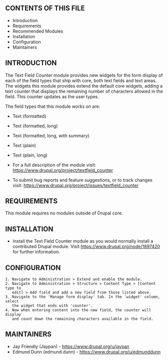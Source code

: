 ## CONTENTS OF THIS FILE


 * Introduction
 * Requirements
 * Recommended Modules
 * Installation
 * Configuration
 * Maintainers


## INTRODUCTION


The Text Field Counter module provides new widgets for the form display of each
of the field types that ship with core, both text fields and text areas. The
widgets this module provides extend the default core widgets, adding a text
counter that displays the remaining number of characters allowed in the field.
This counter updates as the user types.

The field types that this module works on are:

 * Text (formatted)
 * Text (formatted, long)
 * Text (formatted, long, with summary)
 * Text (plain)
 * Text (plain, long)

 * For a full description of the module visit:
   https://www.drupal.org/project/textfield_counter

 * To submit bug reports and feature suggestions, or to track changes visit:
   https://www.drupal.org/project/issues/textfield_counter


## REQUIREMENTS


This module requires no modules outside of Drupal core.


## INSTALLATION


 * Install the Text Field Counter module as you would normally install a
   contributed Drupal module. Visit https://www.drupal.org/node/1897420 for
   further information.


## CONFIGURATION


    1. Navigate to Administration > Extend and enable the module.
    2. Navigate to Administration > Structure > Content Type > [Content type to
       edit] > Add field and add a new field from those listed above.
    3. Navigate to the 'Manage form display' tab. In the 'widget' column, select
       the widget that ends with 'counter'.
    4. Now when entering content into the new field, the counter will display
       and count down the remaining characters available in the field.


## MAINTAINERS


 * Jay Friendly (Jaypan) - https://www.drupal.org/u/jaypan
 * Edmund Dunn  (edmund.dunn) - https://www.drupal.org/u/edmunddunn
